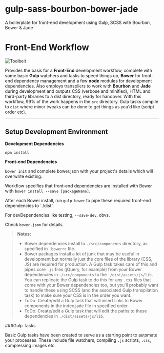 # gulp-sass-bourbon-bower-jade
A boilerplate for front-end development using Gulp, SCSS with Bourbon, Bower &amp; Jade

Front-End Workflow
===================
![Toolbelt](https://github.com/Kzai/gulp-sass-bourbon-bower-jade/blob/master/toolbelt.jpg)


Provides the basis for a **Front-End** development workflow, complete with some basic **Gulp** watchers and tasks to speed things up, **Bower** for front-end dependency management and a few **node** modules for development dependencies. Also employs transpilers to work with **Bourbon** and **Jade** during development and outputs CSS (verbose and minified), HTML and third-party libraries to a dist directory, ready for handover. With this workflow, 99% of the work happens in the `src` directory. Gulp tasks compile to `dist` where minor tweaks can be done to get things as you'd like (script order etc). 

----------


<i class="icon-cog"></i> Setup Development Environment
-------------
**Development Dependencies**

`npm install`


**Front-end Dependencies**

`bower init` and complete bower.json with your project's details which will overwrite existing.

Workflow specifies that front-end dependencies are installed with Bower with `bower install --save [packageName]`.

After each Bower install, run `gulp bower` to pipe these required front-end dependencies to `./dist'.

For devDependencies like testing, `--save-dev`, obvs. 

Check `bower.json` for details.

> **Notes:**

> - Bower dependencies install to `./src/components` directory, as specified in `.bowerrc` file.
> - Bower packages install a lot of junk that may be useful in development but normally just the core files of the library (CSS, JS) are required for production. A Gulp task takes care of this and pipes core `.js` files (jQuery, for example) from your Bower dependencies in `./src/components` to the `./dist/assets/js/lib`. You can replicate the Gulp task to do this for any `.css` files that come with your Bower dependencies too, but you'll probably want to handle these using SCSS (and the associated Gulp transpilation task) to make sure your CSS is in the order you want.
> - ToDo: Create/edit a Gulp task that will insert links to Bower components in the index.jade file in specified order.
> - ToDo: Create/edit a Gulp task that will edit the paths to these dependencies in `./dist/assets/js/lib`.


###Gulp Tasks

Basic Gulp tasks have been created to serve as a starting point to automate your processes.
These include file watchers, compiling `.js` scripts, `.css`, compressing images etc.

